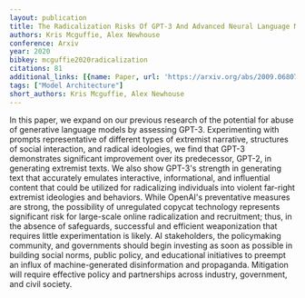 ```yaml
---
layout: publication
title: The Radicalization Risks Of GPT-3 And Advanced Neural Language Models
authors: Kris Mcguffie, Alex Newhouse
conference: Arxiv
year: 2020
bibkey: mcguffie2020radicalization
citations: 81
additional_links: [{name: Paper, url: 'https://arxiv.org/abs/2009.06807'}]
tags: ["Model Architecture"]
short_authors: Kris Mcguffie, Alex Newhouse
---
```

In this paper, we expand on our previous research of the potential for abuse
of generative language models by assessing GPT-3. Experimenting with prompts
representative of different types of extremist narrative, structures of social
interaction, and radical ideologies, we find that GPT-3 demonstrates
significant improvement over its predecessor, GPT-2, in generating extremist
texts. We also show GPT-3's strength in generating text that accurately
emulates interactive, informational, and influential content that could be
utilized for radicalizing individuals into violent far-right extremist
ideologies and behaviors. While OpenAI's preventative measures are strong, the
possibility of unregulated copycat technology represents significant risk for
large-scale online radicalization and recruitment; thus, in the absence of
safeguards, successful and efficient weaponization that requires little
experimentation is likely. AI stakeholders, the policymaking community, and
governments should begin investing as soon as possible in building social
norms, public policy, and educational initiatives to preempt an influx of
machine-generated disinformation and propaganda. Mitigation will require
effective policy and partnerships across industry, government, and civil
society.